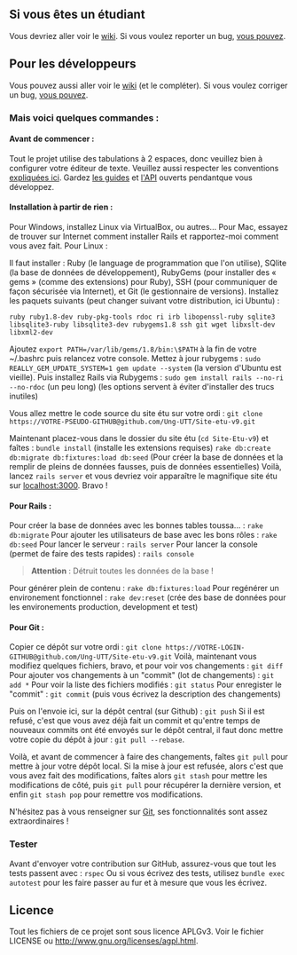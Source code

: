 ## Si vous êtes un étudiant

Vous devriez aller voir le [wiki](https://github.com/Ung-UTT/Site-etu-v9/wiki).
Si vous voulez reporter un bug, [vous pouvez](https://github.com/Ung-UTT/Site-etu-v9/issues/new).

## Pour les développeurs

Vous pouvez aussi aller voir le [wiki](https://github.com/Ung-UTT/Site-etu-v9/wiki) (et le compléter).
Si vous voulez corriger un bug, [vous pouvez](https://github.com/Ung-UTT/Site-etu-v9/issues).

### Mais voici quelques commandes :

#### Avant de commencer :

Tout le projet utilise des tabulations à 2 espaces, donc veuillez bien à configurer votre éditeur de texte.
Veuillez aussi respecter les conventions [expliquées ici](http://itsignals.cascadia.com.au/?p=7).
Gardez [les guides](guides.rubyonrails.org) et [l'API](http://api.rubyonrails.org)
ouverts pendantque vous développez.

#### Installation à partir de rien :

Pour Windows, installez Linux via VirtualBox, ou autres...
Pour Mac, essayez de trouver sur Internet comment installer Rails et rapportez-moi
comment vous avez fait.
Pour Linux :

Il faut installer : Ruby (le language de programmation que l'on utilise), SQlite (la base de
données de développement), RubyGems (pour installer des « gems » (comme des
extensions) pour Ruby), SSH (pour communiquer de façon sécurisée via Internet),
et Git (le gestionnaire de versions).
Installez les paquets suivants (peut changer suivant votre distribution, ici Ubuntu) :

    ruby ruby1.8-dev ruby-pkg-tools rdoc ri irb libopenssl-ruby sqlite3
    libsqlite3-ruby libsqlite3-dev rubygems1.8 ssh git wget libxslt-dev libxml2-dev

Ajoutez `export PATH=/var/lib/gems/1.8/bin:\$PATH` à la fin de votre ~/.bashrc
puis relancez votre console.
Mettez à jour rubygems : `sudo REALLY_GEM_UPDATE_SYSTEM=1 gem update --system` (la version d'Ubuntu est vieille).
Puis installez Rails via Rubygems : `sudo gem install rails --no-ri --no-rdoc` (un peu long)
(les options servent à éviter d'installer des trucs inutiles)

Vous allez mettre le code source du site étu sur votre ordi : `git clone https://VOTRE-PSEUDO-GITHUB@github.com/Ung-UTT/Site-etu-v9.git`

Maintenant placez-vous dans le dossier du site étu (`cd Site-Etu-v9`) et faîtes :
`bundle install` (installe les extensions requises)
`rake db:create db:migrate db:fixtures:load db:seed` (Pour créer la base de données
et la remplir de pleins de données fausses, puis de données essentielles)
Voilà, lancez `rails server` et vous devriez voir apparaître le magnifique site
étu sur [localhost:3000](http://localhost:3000). Bravo !

#### Pour Rails :

Pour créer la base de données avec les bonnes tables toussa… : `rake db:migrate`
Pour ajouter les utilisateurs de base avec les bons rôles : `rake db:seed`
Pour lancer le serveur : `rails server`
Pour lancer la console (permet de faire des tests rapides) : `rails console`

> **Attention** : Détruit toutes les données de la base !

Pour générer plein de contenu : `rake db:fixtures:load`
Pour regénérer un environement fonctionnel : `rake dev:reset` (crée des
base de données pour les environements production, development et test)

#### Pour Git :

Copier ce dépôt sur votre ordi : `git clone https://VOTRE-LOGIN-GITHUB@github.com/Ung-UTT/Site-etu-v9.git`
Voilà, maintenant vous modifiez quelques fichiers, bravo, et pour voir vos changements : `git diff`
Pour ajouter vos changements à un "commit" (lot de changements) : `git add *`
Pour voir la liste des fichiers modifiés : `git status`
Pour enregister le "commit" : `git commit` (puis vous écrivez la description des changements)

Puis on l'envoie ici, sur la dépôt central (sur Github) : `git push`
Si il est refusé, c'est que vous avez déjà fait un commit et qu'entre temps de
nouveaux commits ont été envoyés sur le dépôt central, il faut donc mettre votre
copie du dépôt à jour : `git pull --rebase`.

Voilà, et avant de commencer à faire des changements, faîtes `git pull` pour
mettre à jour votre dépôt local.
Si la mise à jour est refusée, alors c'est que vous avez fait des modifications,
faîtes alors `git stash` pour mettre les modifications de côté, puis `git pull`
pour récupérer la dernière version, et enfin `git stash pop` pour remettre vos
modifications.

N'hésitez pas à vous renseigner sur [Git](http://gitref.org/), ses fonctionnalités
sont assez extraordinaires !

### Tester

Avant d'envoyer votre contribution sur GitHub, assurez-vous que tout les tests passent avec : `rspec`
Ou si vous écrivez des tests, utilisez `bundle exec autotest` pour les faire passer au fur et
à mesure que vous les écrivez.

## Licence

Tout les fichiers de ce projet sont sous licence APLGv3.
Voir le fichier LICENSE ou <http://www.gnu.org/licenses/agpl.html>.
